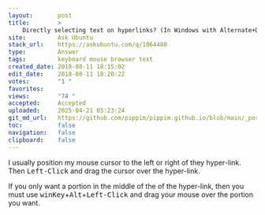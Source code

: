 ```yaml
---
layout:       post
title:        >
    Directly selecting text on hyperlinks? (In Windows with Alternate+Drag cursor, no drag/drop)
site:         Ask Ubuntu
stack_url:    https://askubuntu.com/q/1064480
type:         Answer
tags:         keyboard mouse browser text
created_date: 2018-08-11 18:15:02
edit_date:    2018-08-11 18:20:22
votes:        "1 "
favorites:    
views:        "74 "
accepted:     Accepted
uploaded:     2025-04-21 05:23:24
git_md_url:   https://github.com/pippim/pippim.github.io/blob/main/_posts/2018/2018-08-11-Directly-selecting-text-on-hyperlinks_-_In-Windows-with-Alternate_Drag-cursor_-no-drag_drop_.md
toc:          false
navigation:   false
clipboard:    false
---
```


I usually position my mouse cursor to the left or right of they hyper-link. Then <kbd>Left-Click</kbd> and drag the cursor over the hyper-link.

If you only want a portion in the middle of the of the hyper-link, then you must use <kbd>winKey</kbd>+<kbd>Alt</kbd>+<kbd>Left-Click</kbd> and drag your mouse over the portion you want.
